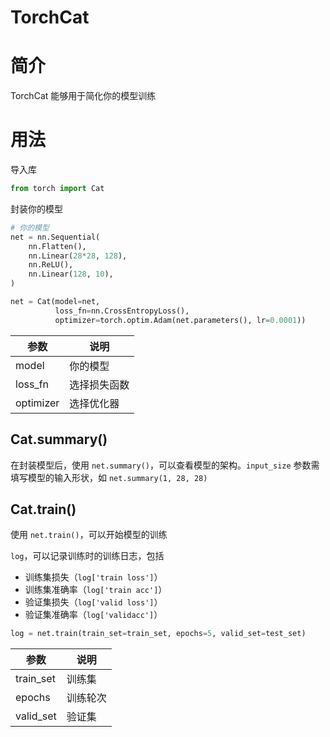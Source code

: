 # TorchCat

# 简介

TorchCat 能够用于简化你的模型训练

# 用法

导入库

```python
from torch import Cat
```

封装你的模型

```python
# 你的模型
net = nn.Sequential(
    nn.Flatten(),
    nn.Linear(28*28, 128),
    nn.ReLU(),
    nn.Linear(128, 10),
)

net = Cat(model=net,
          loss_fn=nn.CrossEntropyLoss(),
          optimizer=torch.optim.Adam(net.parameters(), lr=0.0001))
```

| 参数      | 说明         |
| --------- | ------------ |
| model     | 你的模型     |
| loss_fn   | 选择损失函数 |
| optimizer | 选择优化器   |

## Cat.summary()

在封装模型后，使用 `net.summary()`，可以查看模型的架构。`input_size` 参数需填写模型的输入形状，如 `net.summary(1, 28, 28)`

## Cat.train()

使用 `net.train()`，可以开始模型的训练

 `log`，可以记录训练时的训练日志，包括

- 训练集损失（`log['train loss']`）
- 训练集准确率（`log['train acc']`）
- 验证集损失（`log['valid loss']`）
- 验证集准确率（`log['validacc']`）

```python
log = net.train(train_set=train_set, epochs=5, valid_set=test_set)
```

| 参数      | 说明     |
| --------- | -------- |
| train_set | 训练集   |
| epochs    | 训练轮次 |
| valid_set | 验证集   |
